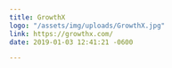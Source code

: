 ```yaml
---
title: GrowthX
logo: "/assets/img/uploads/GrowthX.jpg"
link: https://growthx.com/
date: 2019-01-03 12:41:21 -0600

---
```


